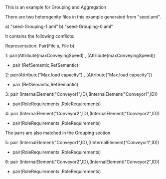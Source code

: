 This is an example for Grouping and Aggregation

There are two heterogenity files in this example generated from "seed.aml".

a) "seed-Grouping-1.aml"
b) "seed-Grouping-0.aml"

It contains the following conflicts:

Representation: Pair(File a, File b)

1: pair(Attribute(maxConveyingSpeed) , (Attribute(maxConveyingSpeed))

 - pair (RefSemantic,RefSemantic)

2: pair(Attribute("Max.load capacity") , (Attribute("Max.load capacity"))

 - pair (RefSemantic,RefSemantic)


3: pair (InternalElement("Conveyor1",ID),(InternalElement("Conveyor1",ID))

  - pair(RoleRequirements ,RoleRequirements)


4: pair (InternalElement("Conveyor2",ID),(InternalElement("Conveyor2",ID))

  - pair(RoleRequirements ,RoleRequirements)


The pairs are also matched in the Grouping section.


5: pair (InternalElement("Conveyor1",ID),((InternalElement("Conveyor1",ID))

  - pair(RoleRequirements ,RoleRequirements)


6: pair (InternalElement("Conveyor2",ID),(InternalElement("Conveyor2",ID))

  - pair(RoleRequirements ,RoleRequirements)

